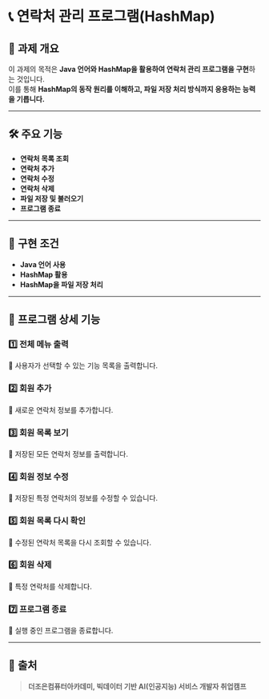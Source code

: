# 📞 연락처 관리 프로그램(HashMap)

## 📌 과제 개요
이 과제의 목적은 **Java 언어와 HashMap을 활용하여 연락처 관리 프로그램을 구현**하는 것입니다.  
이를 통해 **HashMap의 동작 원리를 이해하고, 파일 저장 처리 방식까지 응용하는 능력을 기릅니다.**  

---

## 🛠️ **주요 기능**
- **연락처 목록 조회**
- **연락처 추가**
- **연락처 수정**
- **연락처 삭제**
- **파일 저장 및 불러오기**
- **프로그램 종료**

---

## 🚀 **구현 조건**
- **Java 언어 사용**
- **HashMap 활용**
- **HashMap을 파일 저장 처리**

---

## 📝 **프로그램 상세 기능**
### 1️⃣ **전체 메뉴 출력**
🔹 사용자가 선택할 수 있는 기능 목록을 출력합니다.

### 2️⃣ **회원 추가**
🔹 새로운 연락처 정보를 추가합니다.

### 3️⃣ **회원 목록 보기**
🔹 저장된 모든 연락처 정보를 출력합니다.

### 4️⃣ **회원 정보 수정**
🔹 저장된 특정 연락처의 정보를 수정할 수 있습니다.

### 5️⃣ **회원 목록 다시 확인**
🔹 수정된 연락처 목록을 다시 조회할 수 있습니다.

### 6️⃣ **회원 삭제**
🔹 특정 연락처를 삭제합니다.

### 7️⃣ **프로그램 종료**
🔹 실행 중인 프로그램을 종료합니다.

---

## 📢 출처
> **더조은컴퓨터아카데미, 빅데이터 기반 AI(인공지능) 서비스 개발자 취업캠프**
